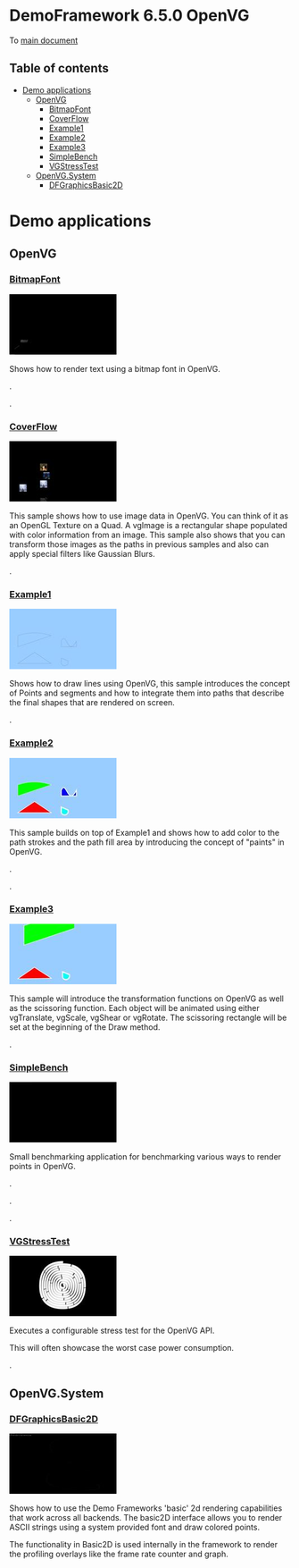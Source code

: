 <!-- #AG_PROJECT_NAMESPACE_ROOT# -->
<!-- #AG_PROJECT_CAPTION_BEGIN# -->
# DemoFramework 6.5.0 OpenVG

To [main document](../../README.md)
<!-- #AG_PROJECT_CAPTION_END# -->
## Table of contents
<!-- #AG_TOC_BEGIN# -->
* [Demo applications](#demo-applications)
  * [OpenVG](#openvg)
    * [BitmapFont](#bitmapfont)
    * [CoverFlow](#coverflow)
    * [Example1](#example1)
    * [Example2](#example2)
    * [Example3](#example3)
    * [SimpleBench](#simplebench)
    * [VGStressTest](#vgstresstest)
  * [OpenVG.System](#openvgsystem)
    * [DFGraphicsBasic2D](#dfgraphicsbasic2d)
<!-- #AG_TOC_END# -->

# Demo applications

<!-- #AG_DEMOAPPS_BEGIN# -->

## OpenVG

### [BitmapFont](BitmapFont)

<a href="BitmapFont/Thumbnail.jpg"><img src="BitmapFont/Thumbnail.jpg" height="108px" title="OpenVG.BitmapFont"></a>

Shows how to render text using a bitmap font in OpenVG.

.

.

### [CoverFlow](CoverFlow)

<a href="CoverFlow/Thumbnail.jpg"><img src="CoverFlow/Thumbnail.jpg" height="108px" title="OpenVG.CoverFlow"></a>

This sample shows how to use image data in OpenVG. You can think of it as an OpenGL Texture on a Quad. A vgImage is a rectangular shape populated with color information from an image.
This sample also shows that you can transform those images as the paths in previous samples and also can apply special filters like Gaussian Blurs.

.

### [Example1](Example1)

<a href="Example1/Thumbnail.jpg"><img src="Example1/Thumbnail.jpg" height="108px" title="OpenVG.Example1"></a>

Shows how to draw lines using OpenVG, this sample introduces the concept of Points and segments and
how to integrate them into paths that describe the final shapes that are rendered on screen.

.

### [Example2](Example2)

<a href="Example2/Thumbnail.jpg"><img src="Example2/Thumbnail.jpg" height="108px" title="OpenVG.Example2"></a>

This sample builds on top of Example1 and shows how to add color to the path strokes and
the path fill area by introducing the concept of "paints" in OpenVG.

.

.

### [Example3](Example3)

<a href="Example3/Thumbnail.jpg"><img src="Example3/Thumbnail.jpg" height="108px" title="OpenVG.Example3"></a>

This sample will introduce the transformation functions on OpenVG as well as the scissoring function.
Each object will be animated using either vgTranslate, vgScale, vgShear or vgRotate.
The scissoring rectangle will be set at the beginning of the Draw method.

.

### [SimpleBench](SimpleBench)

<a href="SimpleBench/Thumbnail.jpg"><img src="SimpleBench/Thumbnail.jpg" height="108px" title="OpenVG.SimpleBench"></a>

Small benchmarking application for benchmarking various ways to render points in OpenVG.

.

.

.

### [VGStressTest](VGStressTest)

<a href="VGStressTest/Thumbnail.jpg"><img src="VGStressTest/Thumbnail.jpg" height="108px" title="OpenVG.VGStressTest"></a>

Executes a configurable stress test for the OpenVG API.

This will often showcase the worst case power consumption.

.

## OpenVG.System

### [DFGraphicsBasic2D](System/DFGraphicsBasic2D)

<a href="System/DFGraphicsBasic2D/Thumbnail.jpg"><img src="System/DFGraphicsBasic2D/Thumbnail.jpg" height="108px" title="OpenVG.System.DFGraphicsBasic2D"></a>

Shows how to use the Demo Frameworks 'basic' 2d rendering capabilities that work across all backends.
The basic2D interface allows you to render ASCII strings using a system provided font and draw colored points.

The functionality in Basic2D is used internally in the framework to render the profiling overlays like the frame rate counter and graph.

<!-- #AG_DEMOAPPS_END# -->
